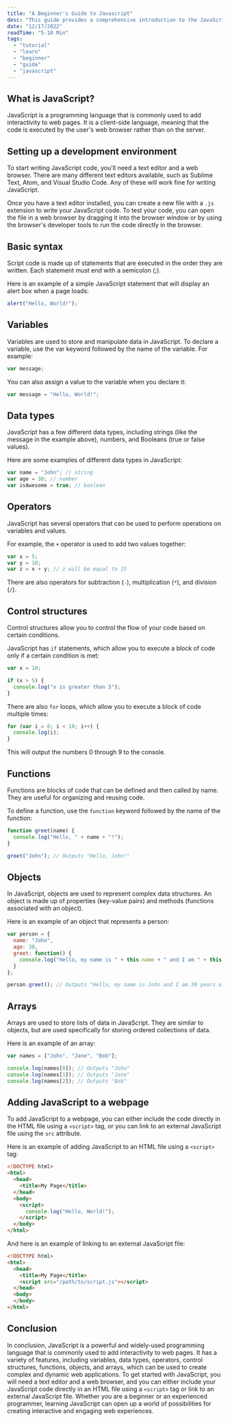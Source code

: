 ```yaml
---
title: "A Beginner's Guide to Javascript"
desc: "This guide provides a comprehensive introduction to the JavaScript programming language. It covers the basics of JavaScript syntax, including variables, data types, operators, and control structures, as well as more advanced concepts such as functions, objects, and arrays. The guide also explains how to set up a development environment and how to add JavaScript to a webpage using `<script>` tags or external JavaScript files. Whether you are a beginner looking to learn JavaScript or an experienced programmer looking to brush up on your skills, this guide has something for everyone. Follow along with the step-by-step instructions to get started with JavaScript and begin building interactive and dynamic web applications."
date: "12/17/2022"
readTime: "5-10 Min"
tags:
  - "tutorial"
  - "learn"
  - "beginner"
  - "guide"
  - "javascript"
---
```


## What is JavaScript?

JavaScript is a programming language that is commonly used to add interactivity to web pages. It is a client-side language, meaning that the code is executed by the user's web browser rather than on the server.

## Setting up a development environment

To start writing JavaScript code, you'll need a text editor and a web browser. There are many different text editors available, such as Sublime Text, Atom, and Visual Studio Code. Any of these will work fine for writing JavaScript.

Once you have a text editor installed, you can create a new file with a `.js` extension to write your JavaScript code. To test your code, you can open the file in a web browser by dragging it into the browser window or by using the browser's developer tools to run the code directly in the browser.

## Basic syntax

Script code is made up of statements that are executed in the order they are written. Each statement must end with a semicolon (;).

Here is an example of a simple JavaScript statement that will display an alert box when a page loads:

```js
alert("Hello, World!");
```

## Variables

Variables are used to store and manipulate data in JavaScript. To declare a variable, use the var keyword followed by the name of the variable. For example:

```js
var message;
```

You can also assign a value to the variable when you declare it:

```js
var message = "Hello, World!";
```

## Data types

JavaScript has a few different data types, including strings (like the message in the example above), numbers, and Booleans (true or false values).

Here are some examples of different data types in JavaScript:

```js
var name = "John"; // string
var age = 30; // number
var isAwesome = true; // boolean
```

## Operators

JavaScript has several operators that can be used to perform operations on variables and values.

For example, the `+` operator is used to add two values together:

```js
var x = 5;
var y = 10;
var z = x + y; // z will be equal to 15
```

There are also operators for subtraction (`-`), multiplication (`*`), and division (`/`).

## Control structures

Control structures allow you to control the flow of your code based on certain conditions.

JavaScript has `if` statements, which allow you to execute a block of code only if a certain condition is met:

```js
var x = 10;

if (x > 5) {
  console.log("x is greater than 5");
}
```

There are also `for` loops, which allow you to execute a block of code multiple times:

```js
for (var i = 0; i < 10; i++) {
  console.log(i);
}
```

This will output the numbers 0 through 9 to the console.

## Functions

Functions are blocks of code that can be defined and then called by name. They are useful for organizing and reusing code.

To define a function, use the `function` keyword followed by the name of the function:

```js
function greet(name) {
  console.log("Hello, " + name + "!");
}

greet("John"); // Outputs "Hello, John!"
```

## Objects

In JavaScript, objects are used to represent complex data structures. An object is made up of properties (key-value pairs) and methods (functions associated with an object).

Here is an example of an object that represents a person:

```js
var person = {
  name: "John",
  age: 30,
  greet: function() {
    console.log("Hello, my name is " + this.name + " and I am " + this.age + " years old.");
  }
};

person.greet(); // Outputs "Hello, my name is John and I am 30 years old."
```

## Arrays

Arrays are used to store lists of data in JavaScript. They are similar to objects, but are used specifically for storing ordered collections of data.

Here is an example of an array:

```js
var names = ["John", "Jane", "Bob"];

console.log(names[0]); // Outputs "John"
console.log(names[1]); // Outputs "Jane"
console.log(names[2]); // Outputs "Bob"
```

## Adding JavaScript to a webpage

To add JavaScript to a webpage, you can either include the code directly in the HTML file using a `<script>` tag, or you can link to an external JavaScript file using the `src` attribute.

Here is an example of adding JavaScript to an HTML file using a `<script>` tag:

```html
<!DOCTYPE html>
<html>
  <head>
    <title>My Page</title>
  </head>
  <body>
    <script>
      console.log("Hello, World!");
    </script>
  </body>
</html>
```

And here is an example of linking to an external JavaScript file:

```html
<!DOCTYPE html>
<html>
  <head>
    <title>My Page</title>
    <script src="/path/to/script.js"></script>
  </head>
  <body>
  </body>
</html>
```

## Conclusion

In conclusion, JavaScript is a powerful and widely-used programming language that is commonly used to add interactivity to web pages. It has a variety of features, including variables, data types, operators, control structures, functions, objects, and arrays, which can be used to create complex and dynamic web applications. To get started with JavaScript, you will need a text editor and a web browser, and you can either include your JavaScript code directly in an HTML file using a `<script>` tag or link to an external JavaScript file. Whether you are a beginner or an experienced programmer, learning JavaScript can open up a world of possibilities for creating interactive and engaging web experiences.